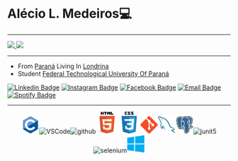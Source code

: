 # Alécio L. Medeiros💻 

***

<p>
  <a href="https://github.com/AlexDeSaran/github-readme-stats">
    <img
      height="156" 
      src="https://github-readme-stats.vercel.app/api?username=AlexDeSaran&count_private=true&show_icons=true&custom_title=Alex's%20Github%20Stats&hide=issues&theme=vision-friendly-dark"
    />
    </a>
  <a href="https://github.com/AlexDeSaran/github-readme-stats">
    <img
      height="156"
      src="https://github-readme-stats.vercel.app/api/top-langs/?username=AlexDeSaran&&layout=compact&theme=vision-friendly-dark&langs_count=8)"
    />
  </a>
<p>

*** 

* From [Paraná](https://pt.wikipedia.org/wiki/Paran%C3%A1) Living In [Londrina ](https://pt.wikipedia.org/wiki/Londrina)
* Student [Federal Technological University Of Paraná](http://www.utfpr.edu.br/)

 
 [![Linkedin Badge](https://img.shields.io/badge/-LinkedIn-blue?style=flat-square&logo=Linkedin&logoColor=white&link=hhttp://www.linkedin.com/in/alex-leandro-medeiros-5b68741a3/)](http://www.linkedin.com/in/alex-leandro-medeiros-5b68741a3) 
  [![Instagram Badge](https://img.shields.io/badge/-Instagram-blue?style=flat-square&logo=Instagram&logoColor=white&link=https://www.linkedin.com/in/alex-leandro-medeiros-5b68741a3/)](https://www.instagram.com/alexdesaran/) 
  [![Facebook Badge](https://img.shields.io/badge/-Facebook-blue?style=flat-square&logo=Facebook&logoColor=white&link=https://www.linkedin.com/in/alex-leandro-medeiros-5b68741a3/)](https://www.facebook.com/alex.leandro.0007)
   [![Email Badge](https://img.shields.io/badge/-Email-blue?style=flat-square&logo=Gmail&logoColor=white&link=https://www.linkedin.com/in/alex-leandro-medeiros-5b68741a3/)](mailto:alexdesaran@outlook.com)
  [![Spotify Badge](https://img.shields.io/badge/-Spotify-blue?style=flat-square&logo=Spotify&logoColor=white&link=https://www.linkedin.com/in/alex-leandro-medeiros-5b68741a3/)](https://open.spotify.com/user/12184345488?si=DGO8ME3ZTea6fmAilHs3iQ&utm_source=copy-link&nd=1)
  

 ***
 <p align = "center">
  <img src="https://raw.githubusercontent.com/devicons/devicon/master/icons/c/c-original.svg" alt="c" width="40" height="40"/><img   
  <img src="https://github.com/keikomori/icons-badges/blob/master/icons/VSCode/vscode.svg" alt="VSCode" width="40" height="40"/><img                                                                               
src="https://github.com/urielcaire/aprendamd/blob/master/imgs/github.png" alt="github" width="40" height="40"/><img                                                               src="https://raw.githubusercontent.com/devicons/devicon/2809b567852a4648062a2d3e7c1c531367458c0b/icons/html5/html5-original-wordmark.svg" alt="html5" width="50" height="50"/><img
  src="https://raw.githubusercontent.com/devicons/devicon/2809b567852a4648062a2d3e7c1c531367458c0b/icons/css3/css3-original-wordmark.svg" alt="css3" width="50" height="50"/><img
  src="https://raw.githubusercontent.com/devicons/devicon/master/icons/git/git-original.svg" alt="git" width="40" height="40"/><img src="https://github.com/devicons/devicon/blob/master/icons/mysql/mysql-original.svg" alt="mysql" width="40" height="40"/><img
  src="https://raw.githubusercontent.com/devicons/devicon/2809b567852a4648062a2d3e7c1c531367458c0b/icons/postgresql/postgresql-original.svg" alt="postgree" width="40" height="40"/><img  src="https://camo.githubusercontent.com/abbaedce4b226ea68b0fd43521472b0b146d5ed57956116f69752f43e7ddd7d8/68747470733a2f2f6a756e69742e6f72672f6a756e6974352f6173736574732f696d672f6a756e6974352d6c6f676f2e706e67" alt="junit5" width="36" height="40"/><img
  src="https://static-00.iconduck.com/assets.00/selenium-icon-512x496-obrnvg2v.png" alt="selenium" width="40" height="40"/><img 
src="https://raw.githubusercontent.com/devicons/devicon/2809b567852a4648062a2d3e7c1c531367458c0b/icons/windows8/windows8-original.svg" alt="windows" width="40" height="40"/>
 </p>

  


